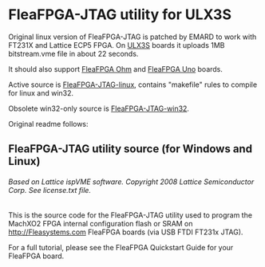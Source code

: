# FleaFPGA-JTAG utility for ULX3S

Original linux version of FleaFPGA-JTAG is patched by EMARD
to work with FT231X and Lattice ECP5 FPGA.
On [ULX3S](https://github.com/emard/ulx3s) boards it
uploads 1MB bitstream.vme file in about 22 seconds.

It should also support [FleaFPGA Ohm](https://www.fleasystems.com/fleaFPGA_Ohm.html) and
[FleaFPGA Uno](https://www.fleasystems.com/fleaFPGA_Uno.html) boards.

Active source is [FleaFPGA-JTAG-linux](FleaFPGA-JTAG-linux), contains 
"makefile" rules to compile for linux and win32.

Obsolete win32-only source is [FleaFPGA-JTAG-win32](FleaFPGA-JTAG-win32).

Original readme follows:

## FleaFPGA-JTAG utility source (for Windows and Linux)

###### Based on Lattice ispVME software.  Copyright 2008 Lattice Semiconductor Corp.  See license.txt file.

This is the source code for the FleaFPGA-JTAG utility used to program the MachXO2 FPGA internal configuration flash or SRAM on http://Fleasystems.com FleaFPGA boards (via USB FTDI FT231x JTAG).

For a full tutorial, please see the FleaFPGA Quickstart Guide for your FleaFPGA board.
